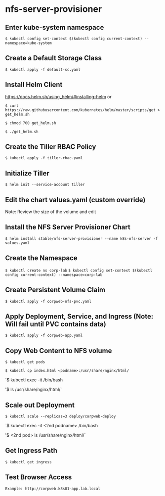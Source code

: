 # nfs-server-provisioner

## Enter kube-system namespace
`$ kubectl config set-context $(kubectl config current-context) --namespace=kube-system`

## Create a Default Storage Class
    
`$ kubectl apply -f default-sc.yaml`

## Install Helm Client
https://docs.helm.sh/using_helm/#installing-helm 
or 

`$ curl https://raw.githubusercontent.com/kubernetes/helm/master/scripts/get > get_helm.sh`

`$ chmod 700 get_helm.sh`

`$ ./get_helm.sh`

## Create the Tiller RBAC Policy

`$ kubectl apply -f tiller-rbac.yaml`

## Initialize Tiller

`$ helm init --service-account tiller`

## Edit the chart values.yaml (custom override)
Note: Review the size of the volume and edit

## Install the NFS Server Provisioner Chart

`$ helm install stable/nfs-server-provisioner --name k8s-nfs-server -f values.yaml`


## Create the Namespace

`$ kubectl create ns corp-lab`
`$ kubectl config set-context $(kubectl config current-context) --namespace=corp-lab`


## Create Persistent Volume Claim

`$ kubectl apply -f corpweb-nfs-pvc.yaml`

## Apply Deployment, Service, and Ingress (Note: Will fail until PVC contains data)

`$ kubectl apply -f corpweb-app.yaml`

## Copy Web Content to NFS volume

`$ kubectl get pods`

`$ kubectl cp index.html <podname>:/usr/share/nginx/html/`

`$ kubectl exec -it <podname> /bin/bash 

'$ <pod> ls /usr/share/nginx/html/`


## Scale out Deployment

`$ kubectl scale --replicas=3 deploy/corpweb-deploy`

`$ kubectl exec -it <2nd podname> /bin/bash 

'$ <2nd pod> ls /usr/share/nginx/html/`


## Get Ingress Path

`$ kubectl get ingress`

## Test Browser Access
`Example: http://corpweb.k8s01-app.lab.local`

